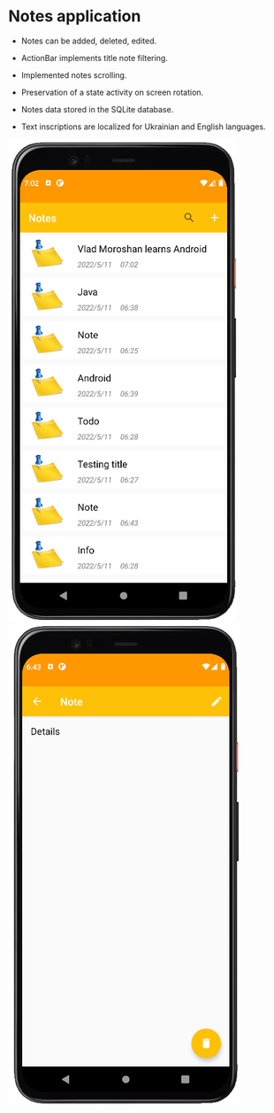 # Notes application

- Notes can be added, deleted, edited.

- ActionBar implements title note filtering.

- Implemented notes scrolling.

- Preservation of a state activity on screen rotation.

- Notes data stored in the SQLite database.

- Text inscriptions are localized for Ukrainian and English languages.

![Main view](screenshots/main.png "Main activity")
![Add view](screenshots/note.png "Note add/edit activity") 